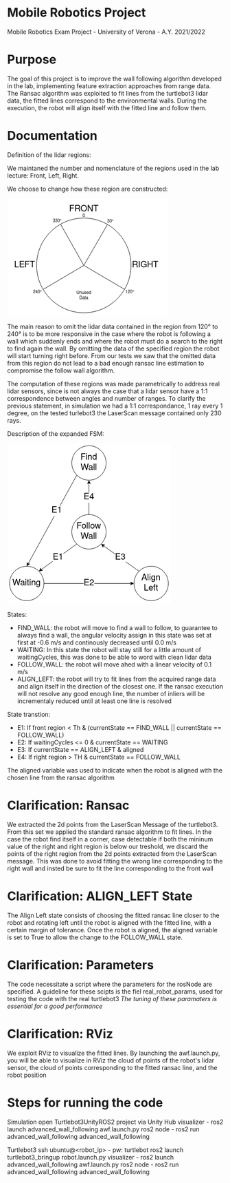 # Mobile Robotics Project
Mobile Robotics Exam Project - University of Verona - A.Y. 2021/2022

# Purpose
The goal of this project is to improve the wall following algorithm developed in the lab, implementing feature extraction approaches from range data.
The Ransac algorithm was exploited to fit lines from the turtlebot3 lidar data, the fitted lines correspond to the environmental walls.
During the execution, the robot will align itself with the fitted line and follow them.

# Documentation
Definition of the lidar regions:

We maintaned the number and nomenclature of the regions used in the lab lecture: Front, Left, Right.

We choose to change how these region are constructed:

![alt text](/images/Mobile_Robotics_regions.drawio.png)

The main reason to omit the lidar data contained in the region from 120° to 240° is to be more responsive in the case where the robot is following a wall which suddenly ends and where the robot must do a search to the right to find again the wall. By omitting the data of the specified region the robot will start turning right before. From our tests we saw that the omitted data from this region do not lead to a bad enough ransac line estimation to compromise the follow wall algorithm.

The computation of these regions was made parametrically to address real lidar sensors, since is not always the case that a lidar sensor have a 1:1 correspondence between angles and number of ranges. To clarify the previous statement, in simulation we had a 1:1 correspondance, 1 ray every 1 degree, on the tested turlebot3 the LaserScan message contained only 230 rays. 

Description of the expanded FSM:

![alt text](/images/Mobile_robotics_FSM.drawio.png)

States:
* FIND_WALL: the robot will move to find a wall to follow, to guarantee to always find a wall, the angular velocity assign in this state was set at first at -0.6 m/s and continously decreased until 0.0 m/s
* WAITING: In this state the robot will stay still for a little amount of waitingCycles, this was done to be able to word with clean lidar data
* FOLLOW_WALL: the robot will move ahed with a linear velocity of 0.1 m/s
* ALIGN_LEFT: the robot will try to fit lines from the acquired range data and align itself in the direction of the closest one. If the ransac execution will not resolve any good enough line, the number of inliers will be incrementaly reduced until at least one line is resolved

State transtion:
* E1: If front region < Th & (currentState == FIND_WALL || currentState == FOLLOW_WALL)
* E2: If waitingCycles <= 0 & currentState == WAITING
* E3: If currentState == ALIGN_LEFT & aligned
* E4: If right region > TH & currentState == FOLLOW_WALL

The aligned variable was used to indicate when the robot is aligned with the chosen line from the ransac algorithm

# Clarification: Ransac
We extracted the 2d points from the LaserScan Message of the turtlebot3. From this set we applied the standard ransac algorithm to fit lines. 
In the case the robot find itself in a corner, case detectable if both the mininum value of the right and right region is below our treshold, we discard the points of the right region from the 2d points extracted from the LaserScan message. This was done to avoid fitting the wrong line corresponding to the right wall and insted be sure to fit the line corresponding to the front wall

# Clarification: ALIGN_LEFT State
The Align Left state consists of choosing the fitted ransac line closer to the robot and rotating left until the robot is aligned with the fitted line, with a certain margin of tolerance. Once the robot is aligned, the aligned variable is set to True to allow the change to the FOLLOW_WALL state.

# Clarification: Parameters
The code necessitate a script where the parameters for the rosNode are specified. 
A guideline for these scipts is the fiel real_robot_params, used for testing the code with the real turtlebot3
*The tuning of these paramaters is essential for a good performance*

# Clarification: RViz
We exploit RViz to visualize the fitted lines.
By launching the awf.launch.py, you will be able to visualize in RViz the cloud of points of the robot's lidar sensor, the cloud of points corresponding to the fitted ransac line, and the robot position

# Steps for running the code
Simulation
open Turtlebot3UnityROS2 project via Unity Hub
visualizer - ros2 launch advanced_wall_following awf.launch.py 
ros2 node  - ros2 run advanced_wall_following advanced_wall_following 

Turtlebot3
ssh ubuntu@<robot_ip> - pw: turtlebot
ros2 launch turtlebot3_bringup robot.launch.py
visualizer - ros2 launch advanced_wall_following awf.launch.py 
ros2 node  - ros2 run advanced_wall_following advanced_wall_following 
